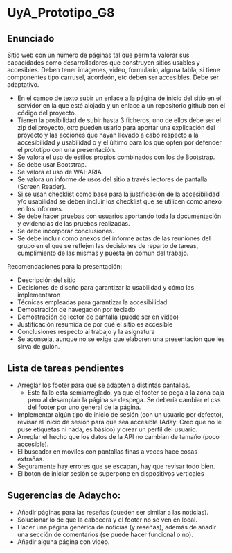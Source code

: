 # UyA_Prototipo_G8

## Enunciado
Sitio web con un número de páginas tal que permita valorar sus capacidades como desarrolladores que construyen sitios usables y accesibles. Deben tener imágenes, video, formulario, alguna tabla, si tiene componentes tipo carrusel, acordeón, etc deben ser accesibles. Debe ser adaptativo.

- En el campo de texto subir un enlace a la página de inicio del sitio en el servidor en la que esté alojada y un enlace a un repositorio github con el código del proyecto.
- Tienen la posibilidad de subir hasta 3 ficheros, uno de ellos debe ser el zip del proyecto, otro pueden usarlo para aportar una explicación del proyecto y las acciones que hayan llevado a cabo respecto a la accesibilidad y usabilidad o y el último para los que opten por defender el prototipo con una presentación. 
- Se valora el uso de estilos propios combinados con los de Bootstrap.
- Se debe usar Bootstrap.
- Se valora el uso de WAI-ARIA
- Se valora un informe de  usos del sitio a través lectores de pantalla (Screen Reader).
- Si se usan checklist como base para la justificación de la accesibilidad y/o usabilidad se deben incluir los checklist que se utilicen como anexo en los informes.
- Se debe hacer pruebas con usuarios aportando toda la documentación y evidencias de las pruebas realizadas. 
- Se debe incorporar conclusiones.
- Se debe incluir como anexos del informe actas de las reuniones del grupo en el que se reflejen las decisiones de reparto de tareas, cumplimiento de las mismas y puesta en común del trabajo.

Recomendaciones para la presentación: 
- Descripción del sitio
- Decisiones de diseño para garantizar la usabilidad y cómo las implementaron
- Técnicas empleadas para garantizar la accesibilidad
- Demostración de navegación por teclado
- Demostración de lector de pantalla (puede ser en video)
- Justificación resumida de por qué el sitio es accesible
- Conclusiones respecto al trabajo y la asignatura
- Se aconseja, aunque no se exige que elaboren una presentación que les sirva de guión.

## Lista de tareas pendientes
- Arreglar los footer para que se adapten a distintas pantallas.
    - Este fallo está semiarreglado, ya que el footer se pega a la zona baja pero al desamplair la página se despega. Se debería cambiar el css del footer por uno general de la página.
- Implementar algún tipo de inicio de sesión (con un usuario por defecto), revisar el inicio de sesión para que sea accesible (Aday: Creo que no le puse etiquetas ni nada, es básico) y crear un perfil del usuario.
- Arreglar el hecho que los datos de la API no cambian de tamaño (poco accesible).
- El buscador en moviles con pantallas finas a veces hace cosas extrañas.
- Seguramente hay errores que se escapan, hay que revisar todo bien.
- El boton de iniciar sesión se superpone en dispositivos verticales

## Sugerencias de Adaycho:
- Añadir páginas para las reseñas (pueden ser similar a las noticias).
- Solucionar lo de que la cabecera y el footer no se ven en local.
- Hacer una página genérica de noticias (y reseñas), además de añadir una sección de comentarios (se puede hacer funcional o no).
- Añadir alguna página con video.
